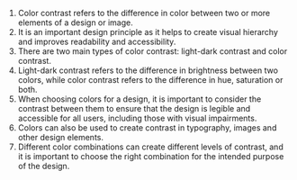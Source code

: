 

1. Color contrast refers to the difference in color between two or more elements of a design or image.
2. It is an important design principle as it helps to create visual hierarchy and improves readability and accessibility.
3. There are two main types of color contrast: light-dark contrast and color contrast.
4. Light-dark contrast refers to the difference in brightness between two colors, while color contrast refers to the difference in hue, saturation or both.
5. When choosing colors for a design, it is important to consider the contrast between them to ensure that the design is legible and accessible for all users, including those with visual impairments.
6. Colors can also be used to create contrast in typography, images and other design elements.
7. Different color combinations can create different levels of contrast, and it is important to choose the right combination for the intended purpose of the design.